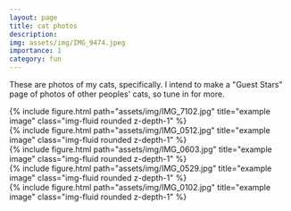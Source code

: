 ```yaml
---
layout: page
title: cat photos
description: 
img: assets/img/IMG_9474.jpeg
importance: 1
category: fun
---
```


These are photos of my cats, specifically. I intend to make a "Guest Stars" page of photos of other peoples' cats, so tune in for more. 
<div class="row">
    <div class="col-sm mt-3 mt-md-0">
        {% include figure.html path="assets/img/IMG_7102.jpg" title="example image" class="img-fluid rounded z-depth-1" %}
    </div>
    <div class="col-sm mt-3 mt-md-0">
        {% include figure.html path="assets/img/IMG_0512.jpg" title="example image" class="img-fluid rounded z-depth-1" %}
    </div>
    <div class="col-sm mt-3 mt-md-0">
        {% include figure.html path="assets/img/IMG_0603.jpg" title="example image" class="img-fluid rounded z-depth-1" %}
    </div>
</div>

<div class="row justify-content-sm-center">
    <div class="col-sm-8 mt-3 mt-md-0">
        {% include figure.html path="assets/img/IMG_0529.jpg" title="example image" class="img-fluid rounded z-depth-1" %}
    </div>
    <div class="col-sm-4 mt-3 mt-md-0">
        {% include figure.html path="assets/img/IMG_0102.jpg" title="example image" class="img-fluid rounded z-depth-1" %}
    </div>
</div>

